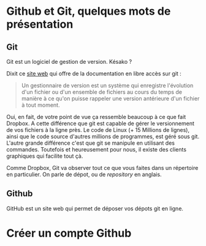 
# Github et Git, quelques mots de présentation

## Git

Git est un logiciel de gestion de version. Késako ? 

Dixit ce [site web](https://git-scm.com/book/fr/v1/D%C3%A9marrage-rapide-%C3%80-propos-de-la-gestion-de-version) qui offre de la documentation en libre accès sur git : 
> Un gestionnaire de version est un système qui enregistre l'évolution d'un fichier ou d'un ensemble de fichiers au cours du temps de manière à ce qu'on puisse rappeler une version antérieure d'un fichier à tout moment. 

Oui, en fait, de votre point de vue ça ressemble beaucoup à ce que fait Dropbox. A cette différence que git est capable de gérer le versionnement de vos fichiers à la ligne près. Le code de Linux (+ 15 Millions de lignes), ainsi que le code source d'autres millions de programmes, est géré sous git. L'autre grande différence c'est que git se manipule en utilisant des commandes. Toutefois et heureusement pour nous, il existe des clients graphiques qui facilite tout çà.

Comme Dropbox, Git va observer tout ce que vous faites dans un répertoire en particulier. On parle de dépot, ou de *repository* en anglais.

## Github

GitHub est un site web qui permet de déposer vos dépots git en ligne. 


# Créer un compte Github


# 


